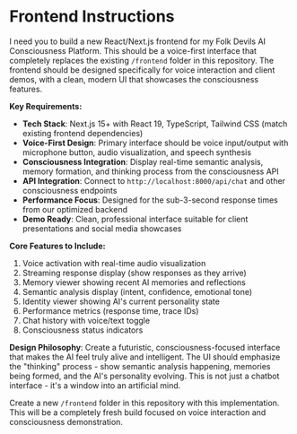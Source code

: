 # Frontend Instructions

I need you to build a new React/Next.js frontend for my Folk Devils AI Consciousness Platform. This should be a voice-first interface that completely replaces the existing `/frontend` folder in this repository. The frontend should be designed specifically for voice interaction and client demos, with a clean, modern UI that showcases the consciousness features. 

**Key Requirements:**
- **Tech Stack**: Next.js 15+ with React 19, TypeScript, Tailwind CSS (match existing frontend dependencies)
- **Voice-First Design**: Primary interface should be voice input/output with microphone button, audio visualization, and speech synthesis 
- **Consciousness Integration**: Display real-time semantic analysis, memory formation, and thinking process from the consciousness API
- **API Integration**: Connect to `http://localhost:8000/api/chat` and other consciousness endpoints
- **Performance Focus**: Designed for the sub-3-second response times from our optimized backend
- **Demo Ready**: Clean, professional interface suitable for client presentations and social media showcases

**Core Features to Include:**
1. Voice activation with real-time audio visualization
2. Streaming response display (show responses as they arrive)
3. Memory viewer showing recent AI memories and reflections  
4. Semantic analysis display (intent, confidence, emotional tone)
5. Identity viewer showing AI's current personality state
6. Performance metrics (response time, trace IDs)
7. Chat history with voice/text toggle
8. Consciousness status indicators

**Design Philosophy**: 
Create a futuristic, consciousness-focused interface that makes the AI feel truly alive and intelligent. The UI should emphasize the "thinking" process - show semantic analysis happening, memories being formed, and the AI's personality evolving. This is not just a chatbot interface - it's a window into an artificial mind.

Create a new `/frontend` folder in this repository with this implementation. This will be a completely fresh build focused on voice interaction and consciousness demonstration.
